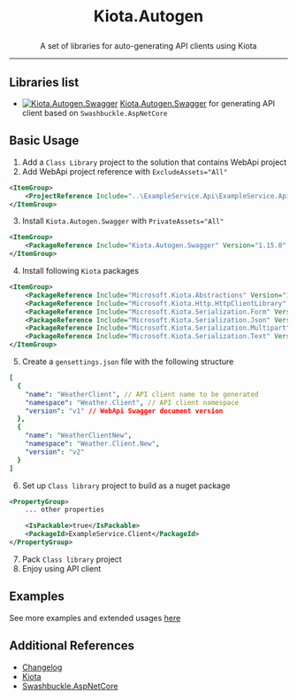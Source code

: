# <p align="center"> Kiota.Autogen </p>

<p align="center"> A set of libraries for auto-generating API clients using Kiota </p>

---

## Libraries list

- [![Kiota.Autogen.Swagger](https://buildstats.info/nuget/Swashbuckle.AspNetCore)](https://www.nuget.org/packages/Swashbuckle.AspNetCore/) [Kiota.Autogen.Swagger](https://github.com/ellizio/Kiota.Autogen/tree/master/src/Kiota.Autogen.Swagger) for generating API client based on `Swashbuckle.AspNetCore`

## Basic Usage

1. Add a `Class Library` project to the solution that contains WebApi project
2. Add WebApi project reference with `ExcludeAssets="All"`
```xml
<ItemGroup>
    <ProjectReference Include="..\ExampleService.Api\ExampleService.Api.csproj" ExcludeAssets="All" />
</ItemGroup>
```
3. Install `Kiota.Autogen.Swagger` with `PrivateAssets="All"`
```xml
<ItemGroup>
    <PackageReference Include="Kiota.Autogen.Swagger" Version="1.15.0" PrivateAssets="All" />
</ItemGroup>
```
4. Install following `Kiota` packages
```xml
<ItemGroup>
    <PackageReference Include="Microsoft.Kiota.Abstractions" Version="1.9.9" />
    <PackageReference Include="Microsoft.Kiota.Http.HttpClientLibrary" Version="1.9.9" />
    <PackageReference Include="Microsoft.Kiota.Serialization.Form" Version="1.9.9" />
    <PackageReference Include="Microsoft.Kiota.Serialization.Json" Version="1.9.9" />
    <PackageReference Include="Microsoft.Kiota.Serialization.Multipart" Version="1.9.9" />
    <PackageReference Include="Microsoft.Kiota.Serialization.Text" Version="1.9.9" />
</ItemGroup>
```
5. Create a `gensettings.json` file with the following structure
```yaml
[
  {
    "name": "WeatherClient", // API client name to be generated
    "namespace": "Weather.Client", // API client namespace
    "version": "v1" // WebApi Swagger document version
  },
  {
    "name": "WeatherClientNew",
    "namespace": "Weather.Client.New",
    "version": "v2"
  }
]
```
6. Set up `Class library` project to build as a nuget package
```xml
<PropertyGroup>
    ... other properties

    <IsPackable>true</IsPackable>
    <PackageId>ExampleService.Client</PackageId>
</PropertyGroup>
```
7. Pack `Class library` project
8. Enjoy using API client

## Examples

See more examples and extended usages [here](https://github.com/ellizio/Kiota.Autogen/tree/master/examples)

## Additional References

- [Changelog](https://github.com/ellizio/Kiota.Autogen/blob/master/CHANGELOG.md)
- [Kiota](https://github.com/microsoft/kiota)
- [Swashbuckle.AspNetCore](https://github.com/domaindrivendev/Swashbuckle.AspNetCore)
